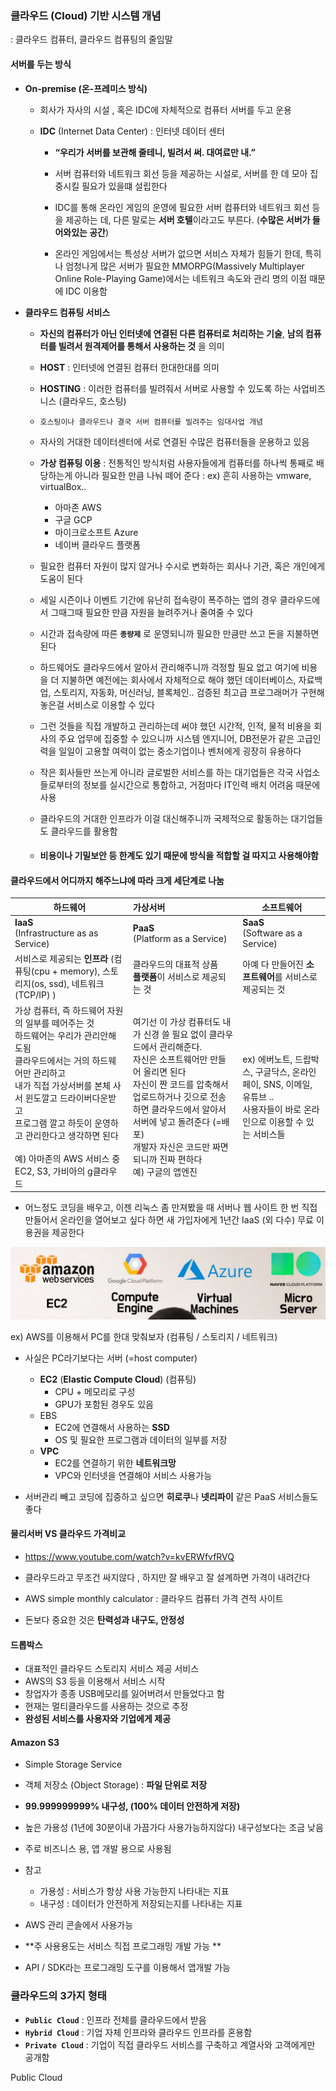### 클라우드 (Cloud) 기반 시스템 개념 

: 클라우드 컴퓨터, 클라우드 컴퓨팅의 줄임말 



#### 서버를 두는 방식

- **On-premise (온-프레미스 방식)**

  - 회사가 자사의 시설 , 혹은 IDC에 자체적으로 컴퓨터 서버를 두고 운용

  - **IDC** (Internet Data Center) : 인터넷 데이터 센터 

    - **“우리가 서버를 보관해 줄테니, 빌려서 써. 대여료만 내.”**

    - 서버 컴퓨터와 네트워크 회선 등을 제공하는 시설로, 서버를 한 데 모아 집중시킬 필요가 있을떄 설립한다

    - IDC를 통해 온라인 게임의 운영에 필요한 서버 컴퓨터와 네트워크 회선 등을 제공하는 데, 다른 말로는 **서버 호텔**이라고도 부른다. (**수많은 서버가 들어와있는 공간**)

    - 온라인 게임에서는 특성상 서버가 없으면 서비스 자체가 힘들기 한데, 특히나 엄청나게 많은 서버가 필요한 MMORPG(Massively Multiplayer Online Role-Playing Game)에서는 네트워크 속도와 관리 명의 이점  때문에 IDC 이용함 

      

- **클라우드 컴퓨팅 서비스** 

  - **자신의 컴퓨터가 아닌 인터넷에 연결된 다른 컴퓨터로 처리하는 기술**, **남의 컴퓨터를 빌려서 원격제어를 통해서 사용하는 것** 을 의미 
  
  - **HOST** : 인터넷에 연결된 컴퓨터 한대한대를 의미 
  
  - **HOSTING** : 이러한 컴퓨터를 빌려줘서 서버로 사용할 수 있도록 하는 사업비즈니스 (클라우드, 호스팅)
  
  - `호스팅이나 클라우드나 결국 서버 컴퓨터를 빌려주는 임대사업 개념 `
  
  - 자사의 거대한 데이터센터에 서로 연결된 수많은 컴퓨터들을 운용하고 있음 
  
  - **가상 컴퓨팅 이용** : 전통적인 방식처럼 사용자들에게 컴퓨터를 하나씩 통째로 배당하는게 아니라 필요한 만큼 나눠 떼어 준다 : ex) 흔히 사용하는 vmware, virtualBox..
  
    - 아마존 AWS
    - 구글 GCP
    - 마이크로소프트 Azure
    - 네이버 클라우드 플랫폼 
  
  - 필요한 컴퓨터 자원이 많지 않거나 수시로 변화하는 회사나 기관, 혹은 개인에게 도움이 된다 
  
  - 세일 시즌이나 이벤트 기간에 유난히 접속량이 폭주하는 앱의 경우 클라우드에서 그때그때 필요한 만큼 자원을 늘려주거나 줄여줄 수 있다 
  
  - 시간과 접속량에 따른 **`종량제`** 로 운영되니까 필요한 만큼만 쓰고 돈을 지불하면 된다
  
  - 하드웨어도 클라우드에서 알아서 관리해주니까 걱정할 필요 없고 여기에 비용을 더 지불하면 예전에는 회사에서 자체적으로 해야 했던 데이터베이스, 자료백업, 스토리지, 자동화, 머신러닝, 블록체인.. 검증된 최고급 프로그래머가 구현해놓은걸 서비스로 이용할 수 있다 
  
  - 그런 것들을 직접 개발하고 관리하는데 써야 했던 시간적, 인적, 물적 비용을 회사의 주요 업무에 집중할 수 있으니까 시스템 엔지니어, DB전문가 같은 고급인력을 일일이 고용할 여력이 없는 중소기업이나 벤처에게 굉장히 유용하다 
  
  - 작은 회사들만 쓰는게 아니라 글로벌한 서비스를 하는 대기업들은 각국 사업소들로부터의 정보를 실시간으로 통합하고, 거점마다 IT인력 배치 어려움 때문에 사용 
  
  - 클라우드의 거대한 인프라가 이걸 대신해주니까 국제적으로 활동하는 대기업들도 클라우드를 활용함
  
  - #### **비용이나 기밀보안 등 한계도 있기 때문에 방식을 적합할 걸 따지고 사용해야함** 





#### 클라우드에서 어디까지 해주느냐에 따라 크게 세단계로 나눔 

| 하드웨어                                                     | 가상서버                                                     | 소프트웨어                                                   |
| ------------------------------------------------------------ | :----------------------------------------------------------- | ------------------------------------------------------------ |
| **IaaS** <br>(Infrastructure as as Service)                  | **PaaS** <br>(Platform as a Service)                         | **SaaS**<br>(Software as a Service)                          |
| 서비스로 제공되는 **인프라** (컴퓨팅(cpu + memory), 스토리지(os, ssd), 네트워크(TCP/IP) ) | 클라우드의 대표적 상품 <br>**플랫폼**이 서비스로 제공되는 것 | 아예 다 만들어진 **소프트웨어**를 서비스로 제공되는 것       |
| 가상 컴퓨터, 즉 하드웨어 자원의 일부를 떼어주는 것 <br>하드웨어는 우리가 관리안해도됨 <br>클라우드에서는 거의 하드웨어만 관리하고 <br>내가 직접 가상서버를 본체 사서 윈도깔고 드라이버다운받고<br>프로그램 깔고 하듯이 운영하고 관리한다고 생각하면 된다<br><br>예) 아마존의 AWS 서비스 중 EC2, S3, 가비아의 g클라우드 | 여기선 이 가상 컴퓨터도 내가 신경 쓸 필요 없이 클라우드에서 관리해준다. <br>자신은 소프트웨어만 만들어 올리면 된다 <br>자신이 짠 코드를 압축해서 업로드하거나 깃으로 전송하면 클라우드에서 알아서 서버에 넣고 돌려준다 (=배포)<br>개발자 자신은 코드만 짜면 되니까 진짜 편하다<br>예) 구글의 앱엔진 | ex) 에버노트, 드랍박스, 구글닥스, 온라인 페이, SNS, 이메일, 유튜브 .. <br>사용자들이 바로 온라인으로 이용할 수 있는 서비스들<br> |



- 어느정도 코딩을 배우고, 이젠 리눅스 좀 만져봤을 때 서버나 웹 사이트 한 번 직접 만들어서 온라인을 열어보고 싶다 하면 새 가입자에게 1년간 IaaS (외 다수) 무료 이용권을 제공한다 

  

<img src="./클라우드 플랫폼.PNG">



ex) AWS를 이용해서 PC를 한대 맞춰보자 (컴퓨팅 / 스토리지 / 네트워크)

- 사실은 PC라기보다는 서버 (=host computer)
  - **EC2** (**Elastic Compute Cloud**) (컴퓨팅) 
    - CPU + 메모리로 구성
    - GPU가 포함된 경우도 있음
  - EBS
    - EC2에 연결해서 사용하는 **SSD**
    - OS 및 필요한 프로그램과 데이터의 일부를 저장
  - **VPC**
    - EC2를 연결하기 위한 **네트워크망**
    - VPC와 인터넷을 연결해야 서비스 사용가능 



- 서버관리 빼고 코딩에 집중하고 싶으면 **히로쿠**나 **넷리파이** 같은 PaaS 서비스들도 좋다 



#### 물리서버 VS 클라우드 가격비교

- https://www.youtube.com/watch?v=kvERWfvfRVQ

- 클라우드라고 무조건 싸지않다 , 하지만 잘 배우고 잘 설계하면 가격이 내려간다 
- AWS simple monthly calculator : 클라우드 컴퓨터 가격 견적 사이트 
- 돈보다 중요한 것은 **탄력성과 내구도, 안정성** 



#### 드롭박스

- 대표적인 클라우드 스토리지 서비스 제공 서비스
- AWS의 S3 등을 이용해서 서비스 시작
- 창업자가 종종 USB메모리를 잃어버려서 만들었다고 함
- 현재는 멀티클라우드를 사용하는 것으로 추정 
- **완성된 서비스를 사용자와 기업에게 제공**



#### Amazon S3

- Simple Storage Service
- 객체 저장소 (Object Storage) : **파일 단위로 저장**
- **99.999999999% 내구성, (100% 데이터 안전하게 저장)**
- 높은 가용성 (1년에 30분이내 가끔가다 사용가능하지않다) 내구성보다는 조금 낮음 
- 주로 비즈니스 용, 앱 개발 용으로 사용됨
- 참고
  - 가용성 : 서비스가 항상 사용 가능한지 나타내는 지표
  - 내구성 : 데이터가 안전하게 저장되는지를 나타내는 지표 



- AWS 관리 콘솔에서 사용가능
- **주 사용용도는 서비스 직접 프로그래밍 개발 가능 **
- API / SDK라는 프로그래밍 도구를 이용해서 앱개발 가능 



### 클라우드의 3가지 형태 

- **`Public Cloud`** : 인프라 전체를 클라우드에서 받음 
- **`Hybrid Cloud`** : 기업 자체 인프라와 클라우드 인프라를 혼용함
- **`Private Cloud`** :  기업이 직접 클라우드 서비스를 구축하고 계열사와 고객에게만 공개함 



Public Cloud